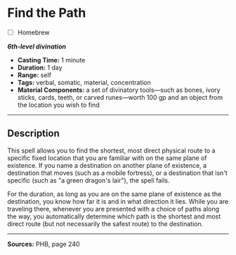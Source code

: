 # Find the Path
- [ ] Homebrew

***6th-level divination***
- **Casting Time:** 1 minute
- **Duration:** 1 day
- **Range:** self
- **Tags:** verbal, somatic, material, concentration
- **Material Components:** a set of divinatory tools&mdash;such as bones, ivory sticks, cards, teeth, or carved runes&mdash;worth 100 gp and an object from the location you wish to find

---

## Description
This spell allows you to find the shortest, most direct physical route to a specific fixed location that you are familiar with on the same plane of existence.
If you name a destination on another plane of existence, a destination that moves (such as a mobile fortress), or a destination that isn't specific (such as "a green dragon's lair"), the spell fails.

For the duration, as long as you are on the same plane of existence as the destination, you know how far it is and in what direction it lies.
While you are traveling there, whenever you are presented with a choice of paths along the way, you automatically determine which path is the shortest and most direct route (but not necessarily the safest route) to the destination.

---

**Sources:** PHB, page 240
